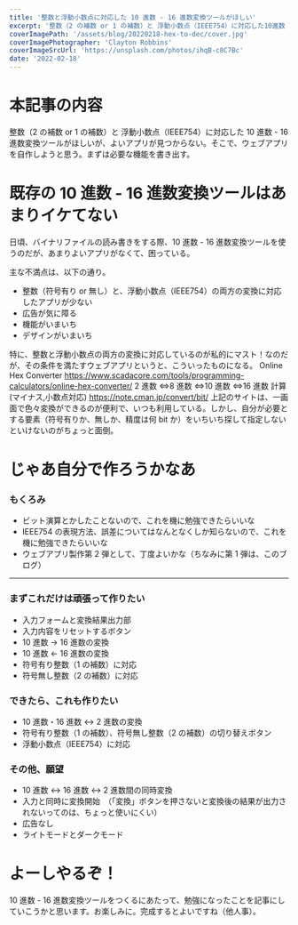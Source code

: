 ```yaml
---
title: '整数と浮動小数点に対応した 10 進数 - 16 進数変換ツールがほしい'
excerpt: '整数（2 の補数 or 1 の補数）と 浮動小数点（IEEE754）に対応した10進数 - 16進数変換ツールがほしいが、よいアプリが見つからない。そこで、ウェブアプリを自作しようと思う。まずは必要な機能を書き出す。'
coverImagePath: '/assets/blog/20220218-hex-to-dec/cover.jpg'
coverImagePhotographer: 'Clayton Robbins'
coverImageSrcUrl: 'https://unsplash.com/photos/ihqB-c8C7Bc'
date: '2022-02-18'
---
```


# 本記事の内容

整数（2 の補数 or 1 の補数）と 浮動小数点（IEEE754）に対応した 10 進数 - 16 進数変換ツールがほしいが、よいアプリが見つからない。そこで、ウェブアプリを自作しようと思う。まずは必要な機能を書き出す。

# 既存の 10 進数 - 16 進数変換ツールはあまりイケてない

日頃、バイナリファイルの読み書きをする際、10 進数 - 16 進数変換ツールを使うのだが、あまりよいアプリがなくて、困っている。

主な不満点は、以下の通り。

- 整数（符号有り or 無し）と、浮動小数点（IEEE754）の両方の変換に対応したアプリが少ない
- 広告が気に障る
- 機能がいまいち
- デザインがいまいち

特に、整数と浮動小数点の両方の変換に対応しているのが私的にマスト！なのだが、その条件を満たすウェブアプリというと、こういったものになる。
Online Hex Converter
https://www.scadacore.com/tools/programming-calculators/online-hex-converter/
2 進数 ⇔8 進数 ⇔10 進数 ⇔16 進数 計算(マイナス,小数点対応)
https://note.cman.jp/convert/bit/
上記のサイトは、一画面で色々変換ができるのが便利で、いつも利用している。しかし、自分が必要とする要素（符号有りか、無しか、精度は何 bit か）をいちいち探して指定しないといけないのがちょっと面倒。

# じゃあ自分で作ろうかなあ

### もくろみ

- ビット演算とかしたことないので、これを機に勉強できたらいいな
- IEEE754 の表現方法、誤差についてはなんとなくしか知らないので、これを機に勉強できたらいいな
- ウェブアプリ製作第 2 弾として、丁度よいかな（ちなみに第 1 弾は、このブログ）

---

### まずこれだけは頑張って作りたい

- 入力フォームと変換結果出力部
- 入力内容をリセットするボタン
- 10 進数 -> 16 進数の変換
- 10 進数 <- 16 進数の変換
- 符号有り整数（1 の補数）に対応
- 符号無し整数（2 の補数）に対応

### できたら、これも作りたい

- 10 進数・16 進数 <-> 2 進数の変換
- 符号有り整数（1 の補数）、符号無し整数（2 の補数）の切り替えボタン
- 浮動小数点（IEEE754）に対応

### その他、願望

- 10 進数 <-> 16 進数 <-> 2 進数間の同時変換
- 入力と同時に変換開始　（「変換」ボタンを押さないと変換後の結果が出力されないってのは、ちょっと使いにくい）
- 広告なし
- ライトモードとダークモード

# よーしやるぞ！

10 進数 - 16 進数変換ツールをつくるにあたって、勉強になったことを記事にしていこうかと思います。お楽しみに。完成するとよいですね（他人事）。

